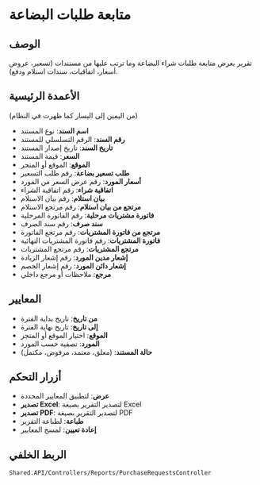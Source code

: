 # متابعة طلبات البضاعة

## الوصف
تقرير يعرض متابعة طلبات شراء البضاعة وما ترتب عليها من مستندات (تسعير، عروض أسعار، اتفاقيات، سندات استلام ودفع).

## الأعمدة الرئيسية
(من اليمين إلى اليسار كما ظهرت في النظام)

- **اسم السند**: نوع المستند
- **رقم السند**: الرقم التسلسلي للمستند
- **تاريخ السند**: تاريخ إصدار المستند
- **السعر**: قيمة المستند
- **الموقع**: الموقع أو المتجر
- **طلب تسعير بضاعة**: رقم طلب التسعير
- **أسعار المورد**: رقم عرض السعر من المورد
- **اتفاقية شراء**: رقم اتفاقية الشراء
- **بيان استلام**: رقم بيان الاستلام
- **مرتجع من بيان استلام**: رقم مرتجع الاستلام
- **فاتورة مشتريات مرحلية**: رقم الفاتورة المرحلية
- **سند صرف**: رقم سند الصرف
- **مرتجع من فاتورة المشتريات**: رقم مرتجع الفاتورة
- **فاتورة المشتريات**: رقم فاتورة المشتريات النهائية
- **مرتجع المشتريات**: رقم مرتجع المشتريات
- **إشعار مدين المورد**: رقم إشعار الزيادة
- **إشعار دائن المورد**: رقم إشعار الخصم
- **مرجع**: ملاحظات أو مرجع داخلي

## المعايير
- **من تاريخ**: تاريخ بداية الفترة
- **إلى تاريخ**: تاريخ نهاية الفترة
- **الموقع**: اختيار الموقع أو المتجر
- **المورد**: تصفية حسب المورد
- **حالة المستند**: (معلق، معتمد، مرفوض، مكتمل)

## أزرار التحكم
- **عرض**: لتطبيق المعايير المحددة
- **تصدير Excel**: لتصدير التقرير بصيغة Excel
- **تصدير PDF**: لتصدير التقرير بصيغة PDF
- **طباعة**: لطباعة التقرير
- **إعادة تعيين**: لمسح المعايير

## الربط الخلفي
`Shared.API/Controllers/Reports/PurchaseRequestsController`
